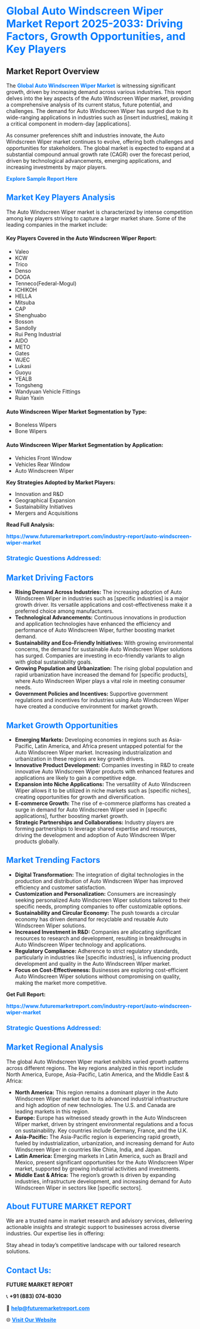 <h1 style="color: #007BFF;">Global Auto Windscreen Wiper Market Report 2025-2033: Driving Factors, Growth Opportunities, and Key Players</h1>

<section id="overview">
<h2>Market Report Overview</h2>
<p>The <a href="https://www.futuremarketreport.com/industry-report/auto-windscreen-wiper-market" style="color: #007BFF; text-decoration: none;"><strong>Global Auto Windscreen Wiper Market</strong></a> is witnessing significant growth, driven by increasing demand across various industries. This report delves into the key aspects of the Auto Windscreen Wiper market, providing a comprehensive analysis of its current status, future potential, and challenges. The demand for Auto Windscreen Wiper has surged due to its wide-ranging applications in industries such as [insert industries], making it a critical component in modern-day [applications].</p>
<p>As consumer preferences shift and industries innovate, the Auto Windscreen Wiper market continues to evolve, offering both challenges and opportunities for stakeholders. The global market is expected to expand at a substantial compound annual growth rate (CAGR) over the forecast period, driven by technological advancements, emerging applications, and increasing investments by major players.</p>
</section>

<section id="overview">
<p><a href="https://www.futuremarketreport.com/request-sample/reportId=126048" style="color: #007BFF; text-decoration: none;"><strong>Explore Sample Report Here</strong></a></p>
</section>

<section id="key-players">
<h2 style="color: #007BFF;">Market Key Players Analysis</h2>
<p>The Auto Windscreen Wiper market is characterized by intense competition among key players striving to capture a larger market share. Some of the leading companies in the market include:</p>
<h4>Key Players Covered in the Auto Windscreen Wiper Report:</h4>
<ul><li>Valeo</li><li>KCW</li><li>Trico</li><li>Denso</li><li>DOGA</li><li>Tenneco(Federal-Mogul)</li><li>ICHIKOH</li><li>HELLA</li><li>Mitsuba</li><li>CAP</li><li>Shenghuabo</li><li>Bosson</li><li>Sandolly</li><li>Rui Peng Industrial</li><li>AIDO</li><li>METO</li><li>Gates</li><li>WJEC</li><li>Lukasi</li><li>Guoyu</li><li>YEALB</li><li>Tongsheng</li><li>Wandyuan Vehicle Fittings</li><li>Ruian Yaxin</li></ul>
<h4>Auto Windscreen Wiper Market Segmentation by Type:</h4>
<ul><li>Boneless Wipers</li><li>Bone Wipers</li></ul>

<h4>Auto Windscreen Wiper Market Segmentation by Application:</h4>
<ul><li>Vehicles Front Window</li><li>Vehicles Rear Window</li><li>Auto Windscreen Wiper</li></ul>
<p><strong>Key Strategies Adopted by Market Players:</strong></p>
<ul>
<li>Innovation and R&D</li>
<li>Geographical Expansion</li>
<li>Sustainability Initiatives</li>
<li>Mergers and Acquisitions</li>
</ul>
</section>

<section>
<p><strong>Read Full Analysis: </strong></p><a href="https://www.futuremarketreport.com/industry-report/auto-windscreen-wiper-market" style="color: #007BFF; text-decoration: none;"><strong>https://www.futuremarketreport.com/industry-report/auto-windscreen-wiper-market</strong></a>
<h3 style="color: #007BFF;">Strategic Questions Addressed:</h3>
</section>

<section id="driving-factors">
<h2 style="color: #007BFF;">Market Driving Factors</h2>
<ul>
<li><strong>Rising Demand Across Industries:</strong> The increasing adoption of Auto Windscreen Wiper in industries such as [specific industries] is a major growth driver. Its versatile applications and cost-effectiveness make it a preferred choice among manufacturers.</li>
<li><strong>Technological Advancements:</strong> Continuous innovations in production and application technologies have enhanced the efficiency and performance of Auto Windscreen Wiper, further boosting market demand.</li>
<li><strong>Sustainability and Eco-Friendly Initiatives:</strong> With growing environmental concerns, the demand for sustainable Auto Windscreen Wiper solutions has surged. Companies are investing in eco-friendly variants to align with global sustainability goals.</li>
<li><strong>Growing Population and Urbanization:</strong> The rising global population and rapid urbanization have increased the demand for [specific products], where Auto Windscreen Wiper plays a vital role in meeting consumer needs.</li>
<li><strong>Government Policies and Incentives:</strong> Supportive government regulations and incentives for industries using Auto Windscreen Wiper have created a conducive environment for market growth.</li>
</ul>
</section>

<section id="growth-opportunities">
<h2 style="color: #007BFF;">Market Growth Opportunities</h2>
<ul>
<li><strong>Emerging Markets:</strong> Developing economies in regions such as Asia-Pacific, Latin America, and Africa present untapped potential for the Auto Windscreen Wiper market. Increasing industrialization and urbanization in these regions are key growth drivers.</li>
<li><strong>Innovative Product Development:</strong> Companies investing in R&D to create innovative Auto Windscreen Wiper products with enhanced features and applications are likely to gain a competitive edge.</li>
<li><strong>Expansion into Niche Applications:</strong> The versatility of Auto Windscreen Wiper allows it to be utilized in niche markets such as [specific niches], creating opportunities for growth and diversification.</li>
<li><strong>E-commerce Growth:</strong> The rise of e-commerce platforms has created a surge in demand for Auto Windscreen Wiper used in [specific applications], further boosting market growth.</li>
<li><strong>Strategic Partnerships and Collaborations:</strong> Industry players are forming partnerships to leverage shared expertise and resources, driving the development and adoption of Auto Windscreen Wiper products globally.</li>
</ul>
</section>

<section id="trending-factors">
<h2 style="color: #007BFF;">Market Trending Factors</h2>
<ul>
<li><strong>Digital Transformation:</strong> The integration of digital technologies in the production and distribution of Auto Windscreen Wiper has improved efficiency and customer satisfaction.</li>
<li><strong>Customization and Personalization:</strong> Consumers are increasingly seeking personalized Auto Windscreen Wiper solutions tailored to their specific needs, prompting companies to offer customizable options.</li>
<li><strong>Sustainability and Circular Economy:</strong> The push towards a circular economy has driven demand for recyclable and reusable Auto Windscreen Wiper solutions.</li>
<li><strong>Increased Investment in R&D:</strong> Companies are allocating significant resources to research and development, resulting in breakthroughs in Auto Windscreen Wiper technology and applications.</li>
<li><strong>Regulatory Compliance:</strong> Adherence to strict regulatory standards, particularly in industries like [specific industries], is influencing product development and quality in the Auto Windscreen Wiper market.</li>
<li><strong>Focus on Cost-Effectiveness:</strong> Businesses are exploring cost-efficient Auto Windscreen Wiper solutions without compromising on quality, making the market more competitive.</li>
</ul>
</section>

<section>
<p><strong>Get Full Report: </strong></p><a href="https://www.futuremarketreport.com/industry-report/auto-windscreen-wiper-market" style="color: #007BFF; text-decoration: none;"><strong>https://www.futuremarketreport.com/industry-report/auto-windscreen-wiper-market</strong></a>
<h3 style="color: #007BFF;">Strategic Questions Addressed:</h3>
</section>


<section id="regional-analysis">
<h2 style="color: #007BFF;">Market Regional Analysis</h2>
<p>The global Auto Windscreen Wiper market exhibits varied growth patterns across different regions. The key regions analyzed in this report include North America, Europe, Asia-Pacific, Latin America, and the Middle East & Africa:</p>
<ul>
<li><strong>North America:</strong> This region remains a dominant player in the Auto Windscreen Wiper market due to its advanced industrial infrastructure and high adoption of new technologies. The U.S. and Canada are leading markets in this region.</li>
<li><strong>Europe:</strong> Europe has witnessed steady growth in the Auto Windscreen Wiper market, driven by stringent environmental regulations and a focus on sustainability. Key countries include Germany, France, and the U.K.</li>
<li><strong>Asia-Pacific:</strong> The Asia-Pacific region is experiencing rapid growth, fueled by industrialization, urbanization, and increasing demand for Auto Windscreen Wiper in countries like China, India, and Japan.</li>
<li><strong>Latin America:</strong> Emerging markets in Latin America, such as Brazil and Mexico, present significant opportunities for the Auto Windscreen Wiper market, supported by growing industrial activities and investments.</li>
<li><strong>Middle East & Africa:</strong> The region’s growth is driven by expanding industries, infrastructure development, and increasing demand for Auto Windscreen Wiper in sectors like [specific sectors].</li>
</ul>
</section>

<footer>
<h2 style="color: #007BFF;">About FUTURE MARKET REPORT</h2>
<p>We are a trusted name in market research and advisory services, delivering actionable insights and strategic support to businesses across diverse industries. Our expertise lies in offering:</p>

<p>Stay ahead in today’s competitive landscape with our tailored research solutions.</p>

<h2 style="color: #007BFF;">Contact Us:</h2>
<p><strong>FUTURE MARKET REPORT</strong></p>
<p>📞 <strong>+91 (883) 074-8030</strong></p>
<p>📧 <strong><a href="mailto:help@futuremarketreport.com" style="color: #007BFF;">help@futuremarketreport.com</a></strong></p>
<p>🌐 <strong><a href="https://www.futuremarketreport.com/" style="color: #007BFF;">Visit Our Website</a></strong></p>
</footer>